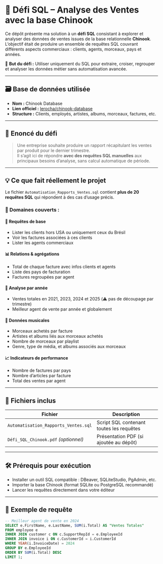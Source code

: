 # 🧠 Défi SQL – Analyse des Ventes avec la base Chinook

Ce dépôt présente ma solution à un **défi SQL** consistant à explorer et analyser des données de ventes issues de la base relationnelle **Chinook**.  
L’objectif était de produire un ensemble de requêtes SQL couvrant différents aspects commerciaux : clients, agents, morceaux, pays et années.

🎯 **But du défi :** Utiliser uniquement du SQL pour extraire, croiser, regrouper et analyser les données métier sans automatisation avancée.

---

## 🗃️ Base de données utilisée

- **Nom :** Chinook Database  
- **Lien officiel :** [lerocha/chinook-database](https://github.com/lerocha/chinook-database)  
- **Structure :** Clients, employés, artistes, albums, morceaux, factures, etc.

---

## 🧠 Enoncé du défi

> Une entreprise souhaite produire un rapport récapitulant les ventes par produit pour le dernier trimestre.  
> Il s’agit ici de répondre **avec des requêtes SQL manuelles** aux principaux besoins d’analyse, sans calcul automatique de période.

---

## 💡 Ce que fait réellement le projet

Le fichier `Automatisation_Rapports_Ventes.sql` contient **plus de 20 requêtes SQL** qui répondent à des cas d’usage précis.

### 📌 Domaines couverts :

#### 🧾 Requêtes de base
- Lister les clients hors USA ou uniquement ceux du Brésil
- Voir les factures associées à ces clients
- Lister les agents commerciaux

#### 📊 Relations & agrégations
- Total de chaque facture avec infos clients et agents
- Liste des pays de facturation
- Factures regroupées par agent

#### 📅 Analyse par année
- Ventes totales en 2021, 2023, 2024 et 2025 (⚠️ pas de découpage par trimestre)
- Meilleur agent de vente par année et globalement

#### 🎵 Données musicales
- Morceaux achetés par facture
- Artistes et albums liés aux morceaux achetés
- Nombre de morceaux par playlist
- Genre, type de média, et albums associés aux morceaux

#### 📈 Indicateurs de performance
- Nombre de factures par pays
- Nombre d’articles par facture
- Total des ventes par agent

---

## 📂 Fichiers inclus

| Fichier                             | Description                                 |
|------------------------------------|---------------------------------------------|
| `Automatisation_Rapports_Ventes.sql` | Script SQL contenant toutes les requêtes    |
| `Défi_SQL_Chinook.pdf` *(optionnel)* | Présentation PDF (si ajoutée au dépôt)      |

---

## 🛠️ Prérequis pour exécution

- Installer un outil SQL compatible : DBeaver, SQLiteStudio, PgAdmin, etc.
- Importer la base Chinook (format SQLite ou PostgreSQL recommandé)
- Lancer les requêtes directement dans votre éditeur

---

## 📍 Exemple de requête

```sql
-- Meilleur agent de vente en 2024
SELECT e.FirstName, e.LastName, SUM(i.Total) AS "Ventes Totales"
FROM employee e
INNER JOIN customer c ON c.SupportRepId = e.EmployeeId
INNER JOIN invoice i ON c.CustomerId = i.CustomerId
WHERE YEAR(i.InvoiceDate) = 2024
GROUP BY e.EmployeeId
ORDER BY SUM(i.Total) DESC
LIMIT 1;

